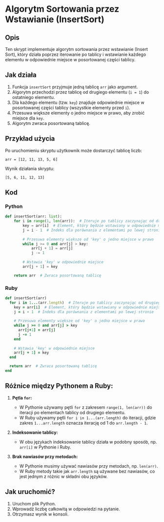 # Algorytm Sortowania przez Wstawianie (InsertSort)

## Opis
Ten skrypt implementuje algorytm sortowania przez wstawianie (Insert Sort), który działa poprzez iterowanie po tablicy i wstawianie każdego elementu w odpowiednie miejsce w posortowanej części tablicy.

## Jak działa
1. Funkcja `insertSort` przyjmuje jedną tablicę `arr` jako argument.
2. Algorytm przechodzi przez tablicę od drugiego elementu (`i = 1`) do ostatniego elementu.
3. Dla każdego elementu (tzw. `key`) znajduje odpowiednie miejsce w posortowanej części tablicy (wszystkie elementy przed `i`).
4. Przesuwa większe elementy o jedno miejsce w prawo, aby zrobić miejsce dla `key`.
5. Algorytm zwraca posortowaną tablicę.

## Przykład użycia
Po uruchomieniu skryptu użytkownik może dostarczyć tablicę liczb:
```
arr = [12, 11, 13, 5, 6]
```
Wynik działania skryptu:
```
[5, 6, 11, 12, 13]
```

## Kod

### Python
```python
def insertSort(arr: list):
    for i in range(1, len(arr)):  # Iteruje po tablicy zaczynając od drugiego elementu
        key = arr[i]  # Element, który będzie wstawiany w odpowiednie miejsce
        j = i - 1  # Indeks dla porównania z elementami po lewej stronie
        
        # Przesuwa elementy większe od 'key' o jedno miejsce w prawo
        while j >= 0 and arr[j] > key:
            arr[j + 1] = arr[j]
            j -= 1
        
        # Wstawia 'key' w odpowiednie miejsce
        arr[j + 1] = key

    return arr  # Zwraca posortowaną tablicę
```

### Ruby
```ruby
def insertSort(arr)
  for i in 1...(arr.length)  # Iteruje po tablicy zaczynając od drugiego elementu
    key = arr[i]  # Element, który będzie wstawiany w odpowiednie miejsce
    j = i - 1  # Indeks dla porównania z elementami po lewej stronie
    
    # Przesuwa elementy większe od 'key' o jedno miejsce w prawo
    while j >= 0 and arr[j] > key
      arr[j+1] = arr[j]
      j -= 1
    end
    
    # Wstawia 'key' w odpowiednie miejsce
    arr[j + 1] = key
  end

  return arr  # Zwraca posortowaną tablicę
end
```

## Różnice między Pythonem a Ruby:
1. **Pętla `for`:**
   - W Pythonie używamy pętli `for` z zakresem `range(1, len(arr))` do iteracji po elementach tablicy od drugiego elementu.
   - W Ruby używamy pętli `for i in 1...(arr.length)` do iteracji, gdzie zakres `1...arr.length` oznacza iterację od 1 do `arr.length - 1`.

2. **Indeksowanie tablicy:**
   - W obu językach indeksowanie tablicy działa w podobny sposób, np. `arr[i]` w Pythonie i Ruby.

3. **Brak nawiasów przy metodach:**
   - W Pythonie musimy używać nawiasów przy metodach, np. `len(arr)`.
   - W Ruby metody takie jak `arr.length` są używane bez nawiasów, co jest jednym z różnic w składni obu języków.
  
## Jak uruchomić?
1. Uruchom plik Python.
2. Wprowadź liczbę całkowitą w odpowiedzi na pytanie.
2. Otrzymasz wynik w konsoli.